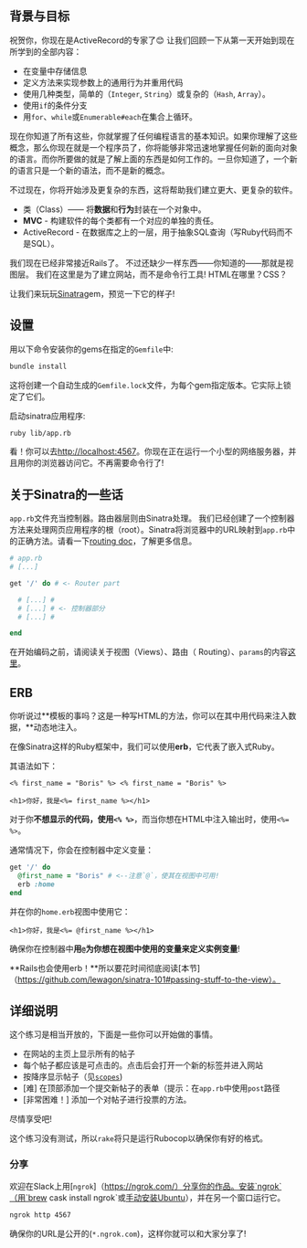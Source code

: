 ## 背景与目标

祝贺你，你现在是ActiveRecord的专家了😊
让我们回顾一下从第一天开始到现在所学到的全部内容：

- 在变量中存储信息
- 定义方法来实现参数上的通用行为并重用代码
- 使用几种类型，简单的（`Integer`, `String`）或复杂的（`Hash`, `Array`）。
- 使用`if`的条件分支
- 用`for`、`while`或`Enumerable#each`在集合上循环。

现在你知道了所有这些，你就掌握了任何编程语言的基本知识。如果你理解了这些概念，那么你现在就是一个程序员了，你将能够非常迅速地掌握任何新的面向对象的语言。而你所要做的就是了解上面的东西是如何工作的。一旦你知道了，一个新的语言只是一个新的语法，而不是新的概念。

不过现在，你将开始涉及更复杂的东西，这将帮助我们建立更大、更复杂的软件。

- 类（Class）—— 将**数据**和**行为**封装在一个对象中。
- **MVC** - 构建软件的每个类都有一个对应的单独的责任。
- ActiveRecord - 在数据库之上的一层，用于抽象SQL查询（写Ruby代码而不是SQL）。

我们现在已经非常接近Rails了。
不过还缺少一样东西——你知道的——那就是视图层。
我们在这里是为了建立网站，而不是命令行工具! HTML在哪里？CSS？

让我们来玩玩[Sinatra](http://www.sinatrarb.com)gem，预览一下它的样子!

## 设置

用以下命令安装你的gems在指定的`Gemfile`中:

```bash
bundle install
```
这将创建一个自动生成的`Gemfile.lock`文件，为每个gem指定版本。它实际上锁定了它们。

启动sinatra应用程序:

```bash
ruby lib/app.rb
```

看！你可以去[http://localhost:4567](http://localhost:4567)。你现在正在运行一个小型的网络服务器，并且用你的浏览器访问它。不再需要命令行了!

## 关于Sinatra的一些话

`app.rb`文件充当控制器。路由器层则由Sinatra处理。
我们已经创建了一个控制器方法来处理网页应用程序的根（root）。Sinatra将浏览器中的URL映射到`app.rb`中的正确方法。请看一下[routing doc](http://www.sinatrarb.com/intro.html#Routes)，了解更多信息。

```ruby
# app.rb
# [...]

get '/' do # <- Router part

  # [...] #
  # [...] # <- 控制器部分
  # [...] #

end
```

在开始编码之前，请阅读关于视图（Views）、路由（ Routing）、`params`的内容[这里](https://github.com/lewagon/sinatra-101#views)。

## ERB

你听说过**模板的事吗？这是一种写HTML的方法，你可以在其中用代码来注入数据，**动态地注入。

在像Sinatra这样的Ruby框架中，我们可以使用**erb**，它代表了嵌入式Ruby。

其语法如下：

```erb
<% first_name = "Boris" %> <% first_name = "Boris" %>

<h1>你好，我是<%= first_name %></h1>
```

对于你**不想显示的代码，使用`<% %>`**，而当你想在HTML中注入输出时，使用`<%= %>`。

通常情况下，你会在控制器中定义变量：

```ruby
get '/' do
  @first_name = "Boris" # <--注意`@`，使其在视图中可用!
  erb :home
end
```

并在你的`home.erb`视图中使用它：

```erb
<h1>你好，我是<%= @first_name %></h1>
```

确保你在控制器中**用`@`**为你想在视图中使用的变量来定义**实例变量**!

**Rails也会使用erb！**所以要花时间彻底阅读[本节]（https://github.com/lewagon/sinatra-101#passing-stuff-to-the-view）。

## 详细说明

这个练习是相当开放的，下面是一些你可以开始做的事情。

- 在网站的主页上显示所有的帖子
- 每个帖子都应该是可点击的。点击后会打开一个新的标签并进入网站
- 按降序显示帖子（见[`scopes`](http://guides.rubyonrails.org/active_record_querying.html#scopes))
- [难] 在顶部添加一个提交新帖子的表单（提示：在`app.rb`中使用`post`路径
- [非常困难！] 添加一个对帖子进行投票的方法。

尽情享受吧!

这个练习没有测试，所以`rake`将只是运行Rubocop以确保你有好的格式。

### 分享

欢迎在Slack上用[`ngrok`]（https://ngrok.com/）分享你的作品。安装`ngrok`（用`brew cask install ngrok`或[手动安装Ubuntu](https://ngrok.com/download)），并在另一个窗口运行它。

```bash
ngrok http 4567
```

确保你的URL是公开的(`*.ngrok.com`)，这样你就可以和大家分享了!
